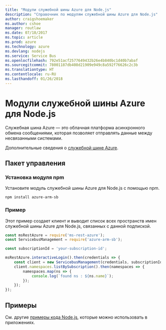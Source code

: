 ```yaml
---
title: "Модули служебной шины Azure для Node.js"
description: "Справочник по модулям служебной шины Azure для Node.js"
author: craigshoemaker
ms.author: cshoe
manager: routlaw
ms.date: 07/18/2017
ms.topic: article
ms.prod: azure
ms.technology: azure
ms.devlang: nodejs
ms.service: Service Bus
ms.openlocfilehash: 792e51acf2577649432b26e4b840bc1d40b7abaf
ms.sourcegitcommit: 78001187db408d21909e949c8a592f76626c2c3b
ms.translationtype: HT
ms.contentlocale: ru-RU
ms.lasthandoff: 01/26/2018
---
```

# <a name="azure-service-bus-modules-for-nodejs"></a>Модули служебной шины Azure для Node.js

Служебная шина Azure — это облачная платформа асинхронного обмена сообщениями, которая позволяет отправлять данные между несвязанными системами.

Дополнительные сведения о [служебной шине Azure](https://docs.microsoft.com/azure/service-bus-messaging/service-bus-messaging-overview).

## <a name="management-package"></a>Пакет управления

### <a name="install-the-npm-module"></a>Установка модуля npm

Установите модуль служебной шины Azure для Node.js с помощью npm.

```bash
npm install azure-arm-sb
```

### <a name="example"></a>Пример

Этот пример создает клиент и выводит список всех пространств имен служебной шины Azure для Node.js, связанных с данной подпиской.

```javascript
const msRestAzure = require('ms-rest-azure');
const ServicebusManagement = require('azure-arm-sb');

const subscriptionId = 'your-subscription-id';

msRestAzure.interactiveLogin().then(credentials => {
    const client = new ServicebusManagement(credentials, subscriptionId);
    client.namespaces.listBySubscription().then(namespaces => {
        namespaces.map(ns => {
            console.log(`found ns : ${ns.name}`);
        });
    });
});
```

## <a name="samples"></a>Примеры

См. другие [примеры кода Node.js](https://azure.microsoft.com/resources/samples/?platform=nodejs), которые можно использовать в приложениях.

